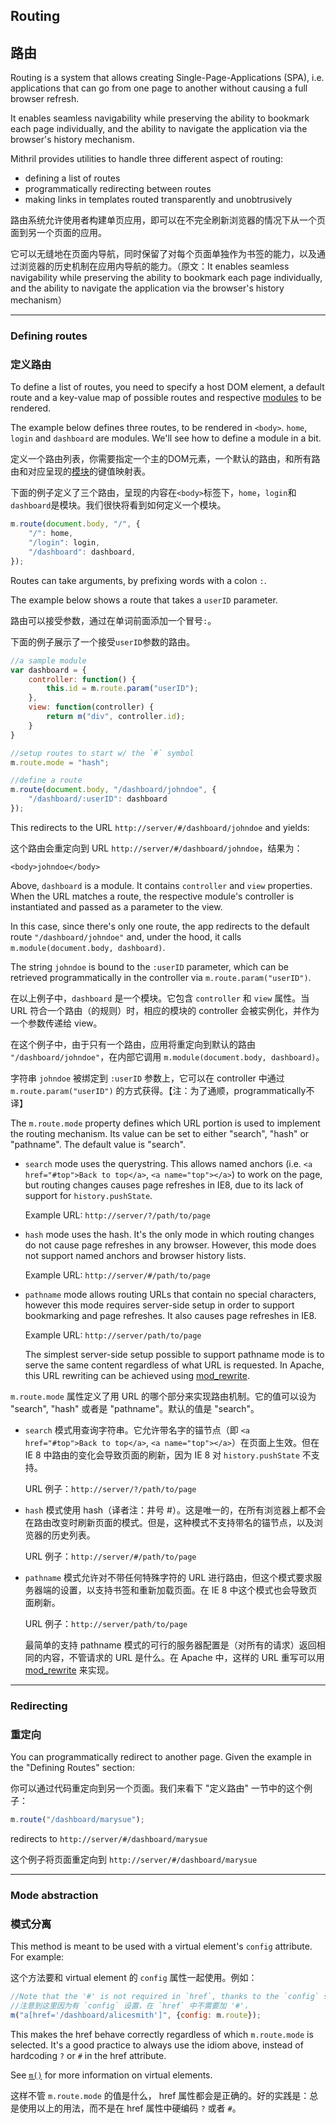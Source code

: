 ## Routing
## 路由

Routing is a system that allows creating Single-Page-Applications (SPA), i.e. applications that can go from one page to another without causing a full browser refresh.

It enables seamless navigability while preserving the ability to bookmark each page individually, and the ability to navigate the application via the browser's history mechanism.

Mithril provides utilities to handle three different aspect of routing:

-	defining a list of routes
-	programmatically redirecting between routes
-	making links in templates routed transparently and unobtrusively

路由系统允许使用者构建单页应用，即可以在不完全刷新浏览器的情况下从一个页面到另一个页面的应用。

它可以无缝地在页面内导航，同时保留了对每个页面单独作为书签的能力，以及通过浏览器的历史机制在应用内导航的能力。（原文：It enables seamless navigability while preserving the ability to bookmark each page individually, and the ability to navigate the application via the browser's history mechanism）

---

### Defining routes
### 定义路由

To define a list of routes, you need to specify a host DOM element, a default route and a key-value map of possible routes and respective [modules](mithril.module.md) to be rendered.

The example below defines three routes, to be rendered in `<body>`. `home`, `login` and `dashboard` are modules. We'll see how to define a module in a bit.

定义一个路由列表，你需要指定一个主的DOM元素，一个默认的路由，和所有路由和对应呈现的[模块](mithril.module.md)的键值映射表。

下面的例子定义了三个路由，呈现的内容在`<body>`标签下，`home`，`login`和`dashboard`是模块。我们很快将看到如何定义一个模块。

```javascript
m.route(document.body, "/", {
	"/": home,
	"/login": login,
	"/dashboard": dashboard,
});
```

Routes can take arguments, by prefixing words with a colon `:`.

The example below shows a route that takes a `userID` parameter.

路由可以接受参数，通过在单词前面添加一个冒号`:`。

下面的例子展示了一个接受`userID`参数的路由。

```javascript
//a sample module
var dashboard = {
	controller: function() {
		this.id = m.route.param("userID");
	},
	view: function(controller) {
		return m("div", controller.id);
	}
}

//setup routes to start w/ the `#` symbol
m.route.mode = "hash";

//define a route
m.route(document.body, "/dashboard/johndoe", {
	"/dashboard/:userID": dashboard
});
```

This redirects to the URL `http://server/#/dashboard/johndoe` and yields:

这个路由会重定向到 URL `http://server/#/dashboard/johndoe`，结果为：

```markup
<body>johndoe</body>
```

Above, `dashboard` is a module. It contains `controller` and `view` properties. When the URL matches a route, the respective module's controller is instantiated and passed as a parameter to the view.

In this case, since there's only one route, the app redirects to the default route `"/dashboard/johndoe"` and, under the hood, it calls `m.module(document.body, dashboard)`.

The string `johndoe` is bound to the `:userID` parameter, which can be retrieved programmatically in the controller via `m.route.param("userID")`.

在以上例子中，`dashboard` 是一个模块。它包含 `controller` 和 `view` 属性。当 URL 符合一个路由（的规则）时，相应的模块的 controller 会被实例化，并作为一个参数传递给 view。

在这个例子中，由于只有一个路由，应用将重定向到默认的路由 `"/dashboard/johndoe"`，在内部它调用 `m.module(document.body, dashboard)`。

字符串 `johndoe` 被绑定到 `:userID` 参数上，它可以在 controller 中通过 `m.route.param("userID")` 的方式获得。【注：为了通顺，programmatically不译】

The `m.route.mode` property defines which URL portion is used to implement the routing mechanism. Its value can be set to either "search", "hash" or "pathname". The default value is "search".

-	`search` mode uses the querystring. This allows named anchors (i.e. `<a href="#top">Back to top</a>`, `<a name="top"></a>`) to work on the page, but routing changes causes page refreshes in IE8, due to its lack of support for `history.pushState`.

	Example URL: `http://server/?/path/to/page`

-	`hash` mode uses the hash. It's the only mode in which routing changes do not cause page refreshes in any browser. However, this mode does not support named anchors and browser history lists.

	Example URL: `http://server/#/path/to/page`

-	`pathname` mode allows routing URLs that contain no special characters, however this mode requires server-side setup in order to support bookmarking and page refreshes. It also causes page refreshes in IE8.
	
	Example URL: `http://server/path/to/page`

	The simplest server-side setup possible to support pathname mode is to serve the same content regardless of what URL is requested. In Apache, this URL rewriting can be achieved using [mod_rewrite](https://httpd.apache.org/docs/current/mod/mod_rewrite.html).

`m.route.mode` 属性定义了用 URL 的哪个部分来实现路由机制。它的值可以设为 "search", "hash" 或者是 "pathname"。默认的值是 "search"。

- `search` 模式用查询字符串。它允许带名字的锚节点（即 `<a href="#top">Back to top</a>`, `<a name="top"></a>`）在页面上生效。但在 IE 8 中路由的变化会导致页面的刷新，因为 IE 8 对 `history.pushState` 不支持。

    URL 例子：`http://server/?/path/to/page`

- `hash` 模式使用 hash（译者注：井号 #）。这是唯一的，在所有浏览器上都不会在路由改变时刷新页面的模式。但是，这种模式不支持带名的锚节点，以及浏览器的历史列表。

    URL 例子：`http://server/#/path/to/page`

- `pathname` 模式允许对不带任何特殊字符的 URL 进行路由，但这个模式要求服务器端的设置，以支持书签和重新加载页面。在 IE 8 中这个模式也会导致页面刷新。

    URL 例子：`http://server/path/to/page`

    最简单的支持 pathname 模式的可行的服务器配置是（对所有的请求）返回相同的内容，不管请求的 URL 是什么。在 Apache 中，这样的 URL 重写可以用 [mod_rewrite](https://httpd.apache.org/docs/current/mod/mod_rewrite.html) 来实现。

---

### Redirecting
### 重定向

You can programmatically redirect to another page. Given the example in the "Defining Routes" section:

你可以通过代码重定向到另一个页面。我们来看下 "定义路由" 一节中的这个例子：

```javascript
m.route("/dashboard/marysue");
```

redirects to `http://server/#/dashboard/marysue`

这个例子将页面重定向到 `http://server/#/dashboard/marysue`

---

### Mode abstraction
### 模式分离

This method is meant to be used with a virtual element's `config` attribute. For example:

这个方法要和 virtual element 的 `config` 属性一起使用。例如：

```javascript
//Note that the '#' is not required in `href`, thanks to the `config` setting.
//注意到这里因为有 `config` 设置，在 `href` 中不需要加 '#'，
m("a[href='/dashboard/alicesmith']", {config: m.route});
```

This makes the href behave correctly regardless of which `m.route.mode` is selected. It's a good practice to always use the idiom above, instead of hardcoding `?` or `#` in the href attribute.

See [`m()`](mithril.md) for more information on virtual elements.

这样不管 `m.route.mode` 的值是什么， href 属性都会是正确的。好的实践是：总是使用以上的用法，而不是在 href 属性中硬编码 `?` 或者 `#`。
